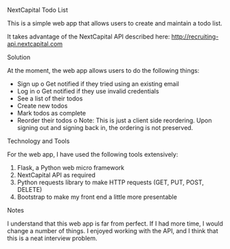 NextCapital Todo List

This is a simple web app that allows users to create and maintain a todo list.

It takes advantage of the NextCapital API described here: http://recruiting-api.nextcapital.com


Solution 

At the moment, the web app allows users to do the following things:
* Sign up
o Get notified if they tried using an existing email
* Log in
o Get notified if they use invalid credentials
* See a list of their todos
* Create new todos
* Mark todos as complete
* Reorder their todos
o Note: This is just a client side reordering. Upon signing out and signing back in, the ordering is not preserved.

Technology and Tools

For the web app, I have used the following tools extensively:
1. Flask, a Python web micro framework
2. NextCapital API as required
3. Python requests library to make HTTP requests (GET, PUT, POST, DELETE)
4. Bootstrap to make my front end a little more presentable


Notes

I understand that this web app is far from perfect. If I had more time, I would change a number of things. I enjoyed working with the API, and I think that this is a neat interview problem.

